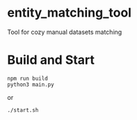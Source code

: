 # entity_matching_tool
Tool for cozy manual datasets matching

# Build and Start
```
npm run build
python3 main.py
```
or 

```
./start.sh
```
